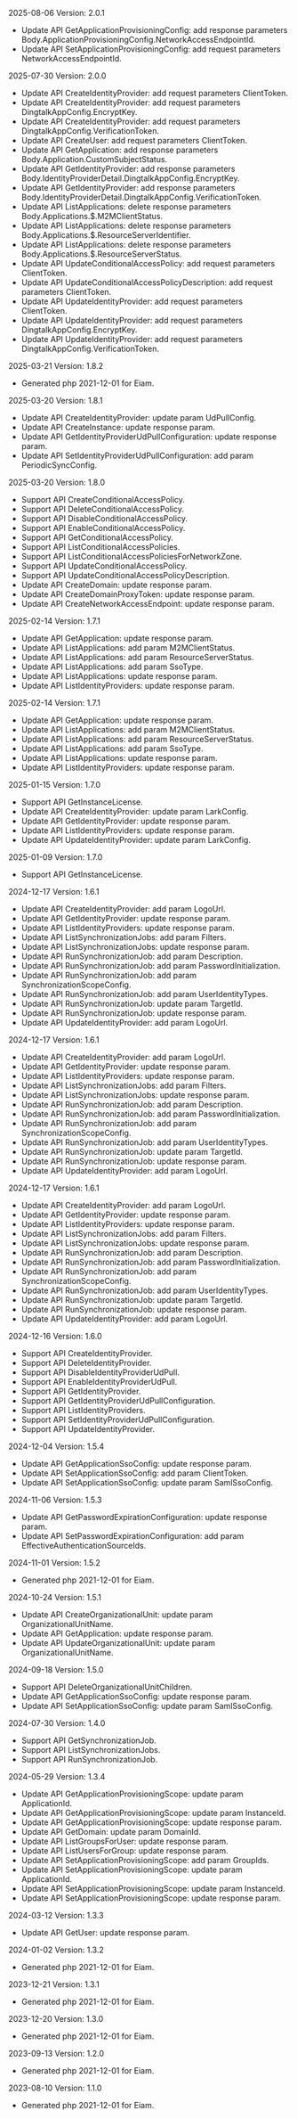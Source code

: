 2025-08-06 Version: 2.0.1
- Update API GetApplicationProvisioningConfig: add response parameters Body.ApplicationProvisioningConfig.NetworkAccessEndpointId.
- Update API SetApplicationProvisioningConfig: add request parameters NetworkAccessEndpointId.


2025-07-30 Version: 2.0.0
- Update API CreateIdentityProvider: add request parameters ClientToken.
- Update API CreateIdentityProvider: add request parameters DingtalkAppConfig.EncryptKey.
- Update API CreateIdentityProvider: add request parameters DingtalkAppConfig.VerificationToken.
- Update API CreateUser: add request parameters ClientToken.
- Update API GetApplication: add response parameters Body.Application.CustomSubjectStatus.
- Update API GetIdentityProvider: add response parameters Body.IdentityProviderDetail.DingtalkAppConfig.EncryptKey.
- Update API GetIdentityProvider: add response parameters Body.IdentityProviderDetail.DingtalkAppConfig.VerificationToken.
- Update API ListApplications: delete response parameters Body.Applications.$.M2MClientStatus.
- Update API ListApplications: delete response parameters Body.Applications.$.ResourceServerIdentifier.
- Update API ListApplications: delete response parameters Body.Applications.$.ResourceServerStatus.
- Update API UpdateConditionalAccessPolicy: add request parameters ClientToken.
- Update API UpdateConditionalAccessPolicyDescription: add request parameters ClientToken.
- Update API UpdateIdentityProvider: add request parameters ClientToken.
- Update API UpdateIdentityProvider: add request parameters DingtalkAppConfig.EncryptKey.
- Update API UpdateIdentityProvider: add request parameters DingtalkAppConfig.VerificationToken.


2025-03-21 Version: 1.8.2
- Generated php 2021-12-01 for Eiam.

2025-03-20 Version: 1.8.1
- Update API CreateIdentityProvider: update param UdPullConfig.
- Update API CreateInstance: update response param.
- Update API GetIdentityProviderUdPullConfiguration: update response param.
- Update API SetIdentityProviderUdPullConfiguration: add param PeriodicSyncConfig.


2025-03-20 Version: 1.8.0
- Support API CreateConditionalAccessPolicy.
- Support API DeleteConditionalAccessPolicy.
- Support API DisableConditionalAccessPolicy.
- Support API EnableConditionalAccessPolicy.
- Support API GetConditionalAccessPolicy.
- Support API ListConditionalAccessPolicies.
- Support API ListConditionalAccessPoliciesForNetworkZone.
- Support API UpdateConditionalAccessPolicy.
- Support API UpdateConditionalAccessPolicyDescription.
- Update API CreateDomain: update response param.
- Update API CreateDomainProxyToken: update response param.
- Update API CreateNetworkAccessEndpoint: update response param.


2025-02-14 Version: 1.7.1
- Update API GetApplication: update response param.
- Update API ListApplications: add param M2MClientStatus.
- Update API ListApplications: add param ResourceServerStatus.
- Update API ListApplications: add param SsoType.
- Update API ListApplications: update response param.
- Update API ListIdentityProviders: update response param.


2025-02-14 Version: 1.7.1
- Update API GetApplication: update response param.
- Update API ListApplications: add param M2MClientStatus.
- Update API ListApplications: add param ResourceServerStatus.
- Update API ListApplications: add param SsoType.
- Update API ListApplications: update response param.
- Update API ListIdentityProviders: update response param.


2025-01-15 Version: 1.7.0
- Support API GetInstanceLicense.
- Update API CreateIdentityProvider: update param LarkConfig.
- Update API GetIdentityProvider: update response param.
- Update API ListIdentityProviders: update response param.
- Update API UpdateIdentityProvider: update param LarkConfig.


2025-01-09 Version: 1.7.0
- Support API GetInstanceLicense.


2024-12-17 Version: 1.6.1
- Update API CreateIdentityProvider: add param LogoUrl.
- Update API GetIdentityProvider: update response param.
- Update API ListIdentityProviders: update response param.
- Update API ListSynchronizationJobs: add param Filters.
- Update API ListSynchronizationJobs: update response param.
- Update API RunSynchronizationJob: add param Description.
- Update API RunSynchronizationJob: add param PasswordInitialization.
- Update API RunSynchronizationJob: add param SynchronizationScopeConfig.
- Update API RunSynchronizationJob: add param UserIdentityTypes.
- Update API RunSynchronizationJob: update param TargetId.
- Update API RunSynchronizationJob: update response param.
- Update API UpdateIdentityProvider: add param LogoUrl.


2024-12-17 Version: 1.6.1
- Update API CreateIdentityProvider: add param LogoUrl.
- Update API GetIdentityProvider: update response param.
- Update API ListIdentityProviders: update response param.
- Update API ListSynchronizationJobs: add param Filters.
- Update API ListSynchronizationJobs: update response param.
- Update API RunSynchronizationJob: add param Description.
- Update API RunSynchronizationJob: add param PasswordInitialization.
- Update API RunSynchronizationJob: add param SynchronizationScopeConfig.
- Update API RunSynchronizationJob: add param UserIdentityTypes.
- Update API RunSynchronizationJob: update param TargetId.
- Update API RunSynchronizationJob: update response param.
- Update API UpdateIdentityProvider: add param LogoUrl.


2024-12-17 Version: 1.6.1
- Update API CreateIdentityProvider: add param LogoUrl.
- Update API GetIdentityProvider: update response param.
- Update API ListIdentityProviders: update response param.
- Update API ListSynchronizationJobs: add param Filters.
- Update API ListSynchronizationJobs: update response param.
- Update API RunSynchronizationJob: add param Description.
- Update API RunSynchronizationJob: add param PasswordInitialization.
- Update API RunSynchronizationJob: add param SynchronizationScopeConfig.
- Update API RunSynchronizationJob: add param UserIdentityTypes.
- Update API RunSynchronizationJob: update param TargetId.
- Update API RunSynchronizationJob: update response param.
- Update API UpdateIdentityProvider: add param LogoUrl.


2024-12-16 Version: 1.6.0
- Support API CreateIdentityProvider.
- Support API DeleteIdentityProvider.
- Support API DisableIdentityProviderUdPull.
- Support API EnableIdentityProviderUdPull.
- Support API GetIdentityProvider.
- Support API GetIdentityProviderUdPullConfiguration.
- Support API ListIdentityProviders.
- Support API SetIdentityProviderUdPullConfiguration.
- Support API UpdateIdentityProvider.


2024-12-04 Version: 1.5.4
- Update API GetApplicationSsoConfig: update response param.
- Update API SetApplicationSsoConfig: add param ClientToken.
- Update API SetApplicationSsoConfig: update param SamlSsoConfig.


2024-11-06 Version: 1.5.3
- Update API GetPasswordExpirationConfiguration: update response param.
- Update API SetPasswordExpirationConfiguration: add param EffectiveAuthenticationSourceIds.


2024-11-01 Version: 1.5.2
- Generated php 2021-12-01 for Eiam.

2024-10-24 Version: 1.5.1
- Update API CreateOrganizationalUnit: update param OrganizationalUnitName.
- Update API GetApplication: update response param.
- Update API UpdateOrganizationalUnit: update param OrganizationalUnitName.


2024-09-18 Version: 1.5.0
- Support API DeleteOrganizationalUnitChildren.
- Update API GetApplicationSsoConfig: update response param.
- Update API SetApplicationSsoConfig: update param SamlSsoConfig.


2024-07-30 Version: 1.4.0
- Support API GetSynchronizationJob.
- Support API ListSynchronizationJobs.
- Support API RunSynchronizationJob.


2024-05-29 Version: 1.3.4
- Update API GetApplicationProvisioningScope: update param ApplicationId.
- Update API GetApplicationProvisioningScope: update param InstanceId.
- Update API GetApplicationProvisioningScope: update response param.
- Update API GetDomain: update param DomainId.
- Update API ListGroupsForUser: update response param.
- Update API ListUsersForGroup: update response param.
- Update API SetApplicationProvisioningScope: add param GroupIds.
- Update API SetApplicationProvisioningScope: update param ApplicationId.
- Update API SetApplicationProvisioningScope: update param InstanceId.
- Update API SetApplicationProvisioningScope: update response param.


2024-03-12 Version: 1.3.3
- Update API GetUser: update response param.


2024-01-02 Version: 1.3.2
- Generated php 2021-12-01 for Eiam.

2023-12-21 Version: 1.3.1
- Generated php 2021-12-01 for Eiam.

2023-12-20 Version: 1.3.0
- Generated php 2021-12-01 for Eiam.

2023-09-13 Version: 1.2.0
- Generated php 2021-12-01 for Eiam.

2023-08-10 Version: 1.1.0
- Generated php 2021-12-01 for Eiam.

